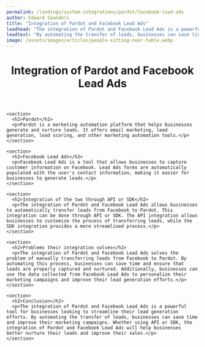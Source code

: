 ```yaml
---
permalink: /landings/system-integrations/pardot/facebook-lead-ads
author: Edward Saunders
title: "Integration of Pardot and Facebook Lead Ads"
leadhead: "The integration of Pardot and Facebook Lead Ads is a powerful tool for businesses looking to streamline their lead generation efforts"
leadtext: "By automating the transfer of leads, businesses can save time and improve their marketing campaigns. Whether using API or SDK, the integration of Pardot and Facebook Lead Ads will help businesses better nurture their leads and improve their sales."
image: /assets/images/articles/people-sitting-near-table.webp
---
```

<div class="arttext">    <header>
      <h1>Integration of Pardot and Facebook Lead Ads</h1>
    </header>

    <section>
      <h2>Pardot</h2>
      <p>Pardot is a marketing automation platform that helps businesses generate and nurture leads. It offers email marketing, lead generation, lead scoring, and other marketing automation tools.</p>
    </section>

    <section>
      <h2>Facebook Lead Ads</h2>
      <p>Facebook Lead Ads is a tool that allows businesses to capture customer information on Facebook. Lead Ads forms are automatically populated with the user's contact information, making it easier for businesses to generate leads.</p>
    </section>

    <section>
      <h2>Integration of the two through API or SDK</h2>
      <p>The integration of Pardot and Facebook Lead Ads allows businesses to automatically transfer leads from Facebook to Pardot. This integration can be done through API or SDK. The API integration allows businesses to customize the process of transferring leads, while the SDK integration provides a more streamlined process.</p>
    </section>

    <section>
      <h2>Problems their integration solves</h2>
      <p>The integration of Pardot and Facebook Lead Ads solves the problem of manually transferring leads from Facebook to Pardot. By automating this process, businesses can save time and ensure that leads are properly captured and nurtured. Additionally, businesses can use the data collected from Facebook Lead Ads to personalize their marketing campaigns and improve their lead generation efforts.</p>
    </section>

    <section>
      <h2>Conclusion</h2>
      <p>The integration of Pardot and Facebook Lead Ads is a powerful tool for businesses looking to streamline their lead generation efforts. By automating the transfer of leads, businesses can save time and improve their marketing campaigns. Whether using API or SDK, the integration of Pardot and Facebook Lead Ads will help businesses better nurture their leads and improve their sales.</p>
    </section>
</div>